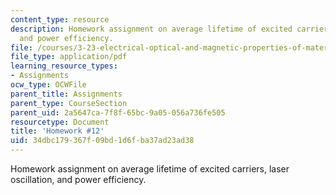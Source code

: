 ```yaml
---
content_type: resource
description: Homework assignment on average lifetime of excited carriers, laser oscillation,
  and power efficiency.
file: /courses/3-23-electrical-optical-and-magnetic-properties-of-materials-fall-2007/34dbc179367f09bd1d6fba37ad23ad38_ps12.pdf
file_type: application/pdf
learning_resource_types:
- Assignments
ocw_type: OCWFile
parent_title: Assignments
parent_type: CourseSection
parent_uid: 2a5647ca-7f8f-65bc-9a05-056a736fe505
resourcetype: Document
title: 'Homework #12'
uid: 34dbc179-367f-09bd-1d6f-ba37ad23ad38
---
```

Homework assignment on average lifetime of excited carriers, laser oscillation, and power efficiency.

